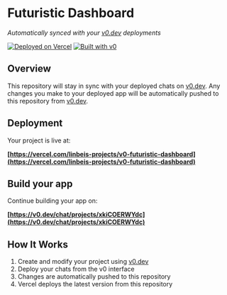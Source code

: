 # Futuristic Dashboard

*Automatically synced with your [v0.dev](https://v0.dev) deployments*

[![Deployed on Vercel](https://img.shields.io/badge/Deployed%20on-Vercel-black?style=for-the-badge&logo=vercel)](https://vercel.com/linbeis-projects/v0-futuristic-dashboard)
[![Built with v0](https://img.shields.io/badge/Built%20with-v0.dev-black?style=for-the-badge)](https://v0.dev/chat/projects/xkiCOERWYdc)

## Overview

This repository will stay in sync with your deployed chats on [v0.dev](https://v0.dev).
Any changes you make to your deployed app will be automatically pushed to this repository from [v0.dev](https://v0.dev).

## Deployment

Your project is live at:

**[https://vercel.com/linbeis-projects/v0-futuristic-dashboard](https://vercel.com/linbeis-projects/v0-futuristic-dashboard)**

## Build your app

Continue building your app on:

**[https://v0.dev/chat/projects/xkiCOERWYdc](https://v0.dev/chat/projects/xkiCOERWYdc)**

## How It Works

1. Create and modify your project using [v0.dev](https://v0.dev)
2. Deploy your chats from the v0 interface
3. Changes are automatically pushed to this repository
4. Vercel deploys the latest version from this repository